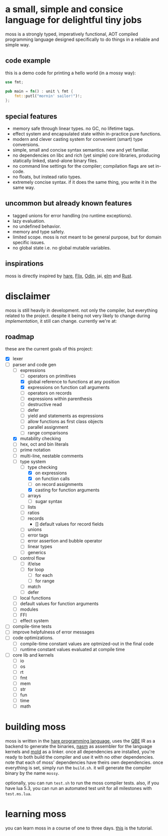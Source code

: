 # a small, simple and consice language for delightful tiny jobs
moss is a strongly typed, imperatively functional, AOT compiled programming language designed specifically to do things in a reliable and simple way.
## code example
this is a demo code for printing a hello world (in a mossy way):
```rust
use fmt;

pub main = fn() : unit \ fmt {
    fmt::putl("mornin' sailor!")!;
};
```
## special features
- memory safe through linear types. no GC, no lifetime tags.
- effect system and encapsulated state within in-practice pure functions.
- modern and clever casting system for convenient (smart) type conversions.
- simple, small and concise syntax semantics. new and yet familiar.
- no dependencies on libc and rich (yet simple) core libraries, producing statically linked, stand-alone binary files.
- no command line settings for the compiler; compilation flags are set in-code.
- no floats, but instead ratio types.
- extremely concise syntax. if it does the same thing, you write it in the same way.

## uncommon but already known features
- tagged unions for error handling (no runtime exceptions).
- lazy evaluation.
- no undefined behavior.
- memory and type safety.
- limited scope. moss is not meant to be general purpose, but for domain specific issues.
- no global state i.e. no global mutable variables.

## inspirations
moss is directly inspired by [hare](https://harelang.org), [Flix](https://flix.dev/), [Odin](https://odin-lang.org), jai, [elm](https://elm-lang.org) and [Rust](https://rust-lang.org).

# disclaimer
moss is still heavily in development. not only the compiler, but everything related to the project. despite it being not very likely to change during _implementation_, it still can change. currently we're at:

## roadmap
these are the current goals of this project:
- [x] lexer
- [ ] parser and code gen
    - [ ] expressions
        - [ ] operators on primitives
        - [x] global reference to functions at any position
        - [x] expressions on function call arguments
        - [ ] operators on records
        - [ ] expressions within parenthesis
        - [ ] destructive read
        - [ ] defer
        - [ ] yield and statements as expressions
        - [ ] allow functions as first class objects
        - [ ] parallel assignment
        - [ ] range comparisons
    - [x] mutability checking
    - [ ] hex, oct and bin literals
    - [ ] prime notation
    - [ ] multi-line, nestable comments
    - [ ] type system
        - [ ] type checking
            - [x] on expressions
            - [x] on function calls
            - [ ] on record assignments
            - [x] casting for function arguments
        - [ ] arrays
            - [ ] sugar syntax
        - [ ] lists
        - [ ] ratios
        - [ ] records
            - [] default values for record fields
        - [ ] unions
        - [ ] error tags
        - [ ] error assertion and bubble operator
        - [ ] linear types
        - [ ] generics
    - [ ] control flow
        - [ ] if/else
        - [ ] for loop
            - [ ] for each
            - [ ] for range
        - [ ] match
        - [ ] defer
    - [ ] local functions
    - [ ] default values for function arguments
    - [ ] modules
    - [ ] FFI
    - [ ] effect system
- [ ] compile-time tests
- [ ] improve helpfulness of error messages
- [ ] code optimizations.
    - [ ] compile-time constant values are optmized-out in the final code
    - [ ] runtime constant values evaluated at compile time
- [ ] core lib and kernels
    - [ ] io
    - [ ] os
    - [ ] rt
    - [ ] fmt
    - [ ] mem
    - [ ] str
    - [ ] fun
    - [ ] time
    - [ ] math

# building moss
moss is written in the [hare programming language](https://hare-lang.org), uses the [QBE](https://c9x.me/compile/) IR as a backend to generate the binaries, [nasm](https://nasm.us) as assembler for the language kernels and [mold](https://github.com/rui314/mold) as a linker. once all dependencies are installed, you're ready to both build the compiler and use it with no other dependencies. note that each of moss' dependencies have theirs own dependencies. once everything is set, simply run the `build.sh`. it will generate the compiler binary by the name `mossy`.

optionally, you can run `test.sh` to run the moss compiler tests. also, if you have lua 5.3, you can run an automated test unit for all milestones with `test.ms.lua`.

# learning moss
you can learn moss in a course of one to three days. [this](doc/tut.md) is the tutorial.
